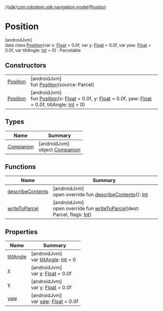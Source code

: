 //[sdk](../../../index.md)/[com.robotemi.sdk.navigation.model](../index.md)/[Position](index.md)

# Position

[androidJvm]\
data class [Position](index.md)(var x: [Float](https://kotlinlang.org/api/latest/jvm/stdlib/kotlin/-float/index.html) = 0.0f, var y: [Float](https://kotlinlang.org/api/latest/jvm/stdlib/kotlin/-float/index.html) = 0.0f, var yaw: [Float](https://kotlinlang.org/api/latest/jvm/stdlib/kotlin/-float/index.html) = 0.0f, var tiltAngle: [Int](https://kotlinlang.org/api/latest/jvm/stdlib/kotlin/-int/index.html) = 0) : Parcelable

## Constructors

| | |
|---|---|
| [Position](-position.md) | [androidJvm]<br>fun [Position](-position.md)(source: Parcel) |
| [Position](-position.md) | [androidJvm]<br>fun [Position](-position.md)(x: [Float](https://kotlinlang.org/api/latest/jvm/stdlib/kotlin/-float/index.html) = 0.0f, y: [Float](https://kotlinlang.org/api/latest/jvm/stdlib/kotlin/-float/index.html) = 0.0f, yaw: [Float](https://kotlinlang.org/api/latest/jvm/stdlib/kotlin/-float/index.html) = 0.0f, tiltAngle: [Int](https://kotlinlang.org/api/latest/jvm/stdlib/kotlin/-int/index.html) = 0) |

## Types

| Name | Summary |
|---|---|
| [Companion](-companion/index.md) | [androidJvm]<br>object [Companion](-companion/index.md) |

## Functions

| Name | Summary |
|---|---|
| [describeContents](describe-contents.md) | [androidJvm]<br>open override fun [describeContents](describe-contents.md)(): [Int](https://kotlinlang.org/api/latest/jvm/stdlib/kotlin/-int/index.html) |
| [writeToParcel](write-to-parcel.md) | [androidJvm]<br>open override fun [writeToParcel](write-to-parcel.md)(dest: Parcel, flags: [Int](https://kotlinlang.org/api/latest/jvm/stdlib/kotlin/-int/index.html)) |

## Properties

| Name | Summary |
|---|---|
| [tiltAngle](tilt-angle.md) | [androidJvm]<br>var [tiltAngle](tilt-angle.md): [Int](https://kotlinlang.org/api/latest/jvm/stdlib/kotlin/-int/index.html) = 0 |
| [x](x.md) | [androidJvm]<br>var [x](x.md): [Float](https://kotlinlang.org/api/latest/jvm/stdlib/kotlin/-float/index.html) = 0.0f |
| [y](y.md) | [androidJvm]<br>var [y](y.md): [Float](https://kotlinlang.org/api/latest/jvm/stdlib/kotlin/-float/index.html) = 0.0f |
| [yaw](yaw.md) | [androidJvm]<br>var [yaw](yaw.md): [Float](https://kotlinlang.org/api/latest/jvm/stdlib/kotlin/-float/index.html) = 0.0f |

